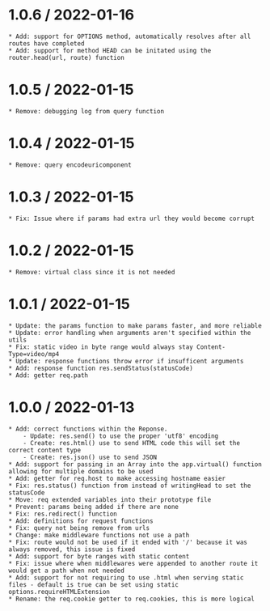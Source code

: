 1.0.6 / 2022-01-16
===================

    * Add: support for OPTIONS method, automatically resolves after all routes have completed
    * Add: support for method HEAD can be initated using the router.head(url, route) function

1.0.5 / 2022-01-15
===================

    * Remove: debugging log from query function

1.0.4 / 2022-01-15
===================

    * Remove: query encodeuricomponent

1.0.3 / 2022-01-15
===================

    * Fix: Issue where if params had extra url they would become corrupt

1.0.2 / 2022-01-15
===================

    * Remove: virtual class since it is not needed
    
1.0.1 / 2022-01-15
===================

    * Update: the params function to make params faster, and more reliable
    * Update: error handling when arguments aren't specified within the utils
    * Fix: static video in byte range would always stay Content-Type=video/mp4
    * Update: response functions throw error if insufficent arguments
    * Add: response function res.sendStatus(statusCode)
    * Add: getter req.path

1.0.0 / 2022-01-13
===================

    * Add: correct functions within the Reponse.
        - Update: res.send() to use the proper 'utf8' encoding
        - Create: res.html() use to send HTML code this will set the correct content type
        - Create: res.json() use to send JSON
    * Add: support for passing in an Array into the app.virtual() function allowing for multiple domains to be used
    * Add: getter for req.host to make accessing hostname easier
    * Fix: res.status() function from instead of writingHead to set the statusCode
    * Move: req extended variables into their prototype file
    * Prevent: params being added if there are none
    * Fix: res.redirect() function
    * Add: definitions for request functions
    * Fix: query not being remove from urls
    * Change: make middleware functions not use a path
    * Fix: route would not be used if it ended with '/' because it was always removed, this issue is fixed
    * Add: support for byte ranges with static content
    * Fix: issue where when middlewares were appended to another route it would get a path when not needed
    * Add: support for not requiring to use .html when serving static files - default is true can be set using static options.requireHTMLExtension
    * Rename: the req.cookie getter to req.cookies, this is more logical